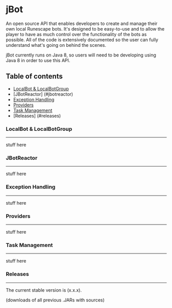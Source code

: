 jBot
====
An open source API that enables developers to create and manage their own local Runescape bots. It's designed to be easy-to-use and to allow the player to have as much control over the functionality of the bots as possible. All of the code is extensively documented so the user can fully understand what's going on behind the scenes.

jBot currently runs on Java 8, so users will need to be developing using Java 8 in order to use this API.

Table of contents
-------

- [LocalBot & LocalBotGroup](#localbot-&-localbotgroup)
- [JBotReactor] (#jbotreactor)
- [Exception Handling](#exception-handling)
- [Providers](#providers)
- [Task Management](#task-management)
- [Releases] (#releases)

### LocalBot & LocalBotGroup
-------
stuff here


### JBotReactor
-------
stuff here


### Exception Handling
-------
stuff here


### Providers
-------
stuff here


### Task Management
-------
stuff here


### Releases
-------

The current stable version is (x.x.x).

(downloads of all previous .JARs with sources)
